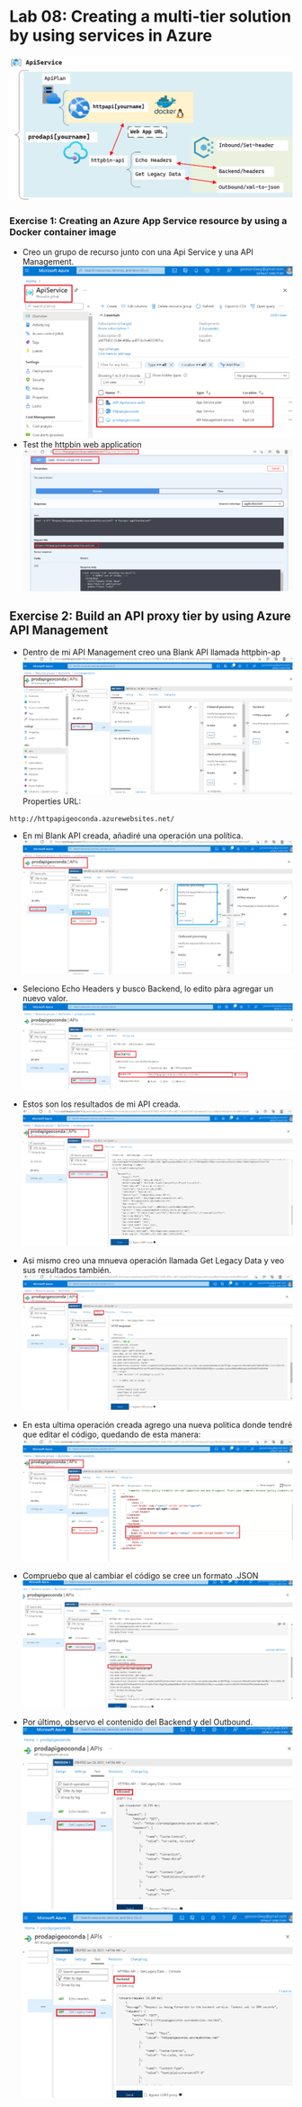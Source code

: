 # Lab 08: Creating a multi-tier solution by using services in Azure
![architecture_08](ZZ-lab/Architecture.png)

### Exercise 1: Creating an Azure App Service resource by using a Docker container image
* Creo un grupo de recurso junto con una Api Service y una API Management. 
![Lab0800](ZZ-lab/Lab0800.png)
* Test the httpbin web application
![Lab0801](ZZ-lab/Lab0801.png)


## Exercise 2: Build an API proxy tier by using Azure API Management
* Dentro de mi API Management creo una Blank API llamada httpbin-ap
![Lab0802](ZZ-lab/Lab0802.png)
Properties URL: 
```
http://httpapigeoconda.azurewebsites.net/
 ```
 * En mi Blank API creada, añadiré una operación una política.
![Lab0803](ZZ-lab/Lab0803.png)

* Seleciono Echo Headers y busco Backend, lo edito pàra agregar un nuevo valor.
![Lab0804](ZZ-lab/Lab0804.png)

* Estos son los resultados de mi API creada.
![Lab0805](ZZ-lab/Lab0805.png)

 * Asi mismo creo una mnueva operación llamada Get Legacy Data y veo sus resultados también.
![Lab0806](ZZ-lab/Lab0806.png)

*  En esta ultima operación creada  agrego una  nueva politica donde tendré que editar el código, quedando de esta manera:
![Lab0807](ZZ-lab/Lab0807.png)
* Compruebo que al cambiar el código se cree un formato .JSON
![Lab0808](ZZ-lab/Lab08080.png)
* Por último, observo el contenido del Backend y del Outbound.
![Lab0809](ZZ-lab/Lab0810.png)
![Lab0809](ZZ-lab/Lab0811.png)

